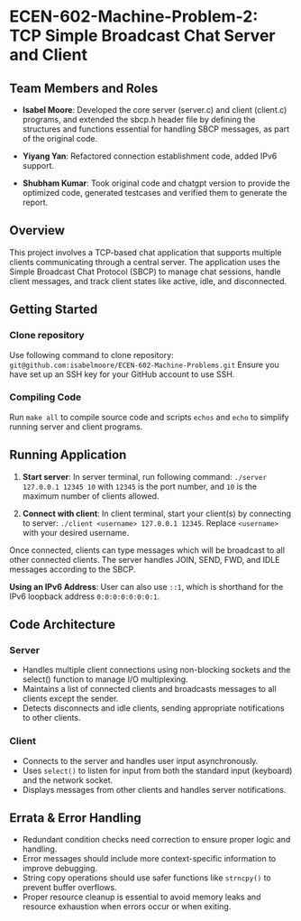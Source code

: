 # ECEN-602-Machine-Problem-2: TCP Simple Broadcast Chat Server and Client

## Team Members and Roles ##
- **Isabel Moore**: Developed the core server (server.c) and client (client.c) programs, and extended the sbcp.h header file by defining the structures and functions essential for handling SBCP messages, as part of the original code.

 - **Yiyang Yan**: Refactored connection establishment code, added IPv6 support.
- **Shubham Kumar**: Took original code and chatgpt version to provide the optimized code, generated testcases and verified them to generate the report.

## Overview
This project involves a TCP-based chat application that supports multiple clients communicating through a central server. The application uses the Simple Broadcast Chat Protocol (SBCP) to manage chat sessions, handle client messages, and track client states like active, idle, and disconnected.

## Getting Started
### Clone repository
Use following command to clone repository: `git@github.com:isabelmoore/ECEN-602-Machine-Problems.git`
Ensure you have set up an SSH key for your GitHub account to use SSH. 

### Compiling Code
Run `make all` to compile source code and scripts `echos` and `echo` to simplify running server and client programs.

## Running Application
1. **Start server**:
 In server terminal, run following command: `./server 127.0.0.1 12345 10` with `12345` is the port number, and `10` is the maximum number of clients allowed.

2. **Connect with client**:
In client terminal, start your client(s) by connecting to server:  `./client <username> 127.0.0.1 12345`. Replace `<username>` with your desired username.

Once connected, clients can type messages which will be broadcast to all other connected clients. The server handles JOIN, SEND, FWD, and IDLE messages according to the SBCP.

**Using an IPv6 Address**:
User can also use `::1`, which is shorthand for the IPv6 loopback address `0:0:0:0:0:0:0:1`.

## Code Architecture
### Server
- Handles multiple client connections using non-blocking sockets and the select() function to manage I/O multiplexing.
- Maintains a list of connected clients and broadcasts messages to all clients except the sender.
- Detects disconnects and idle clients, sending appropriate notifications to other clients.
### Client
- Connects to the server and handles user input asynchronously.
- Uses `select()` to listen for input from both the standard input (keyboard) and the network socket.
- Displays messages from other clients and handles server notifications.


## Errata & Error Handling
- Redundant condition checks need correction to ensure proper logic and handling.
- Error messages should include more context-specific information to improve debugging.
- String copy operations should use safer functions like `strncpy()` to prevent buffer overflows.
- Proper resource cleanup is essential to avoid memory leaks and resource exhaustion when errors occur or when exiting.

